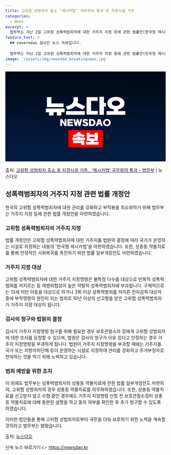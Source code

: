 ```yaml
---
title: 고위험 성범죄자 출소 ‘제시카법’ 국무회의 통과 후 지정시설 거주
categories:
  - News
excerpt: >
  법무부는 지난 2일 고위험 성폭력범죄자에 대한 거주지 지정 등에 관한 법률안(한국형 제시카법)과 성폭력범죄자…
feature_text: >
  ## navernews 실시간 뉴스 속보입니다.

  법무부는 지난 2일 고위험 성폭력범죄자에 대한 거주지 지정 등에 관한 법률안(한국형 제시카법)과 성폭력범죄자…
image: '/assets/img/newsdao_breakingnews.jpg'
---
```


![뉴스다오 속보](/assets/img/newsdao_breakingnews.jpg)

<p>출처: <a href="https://newsdao.kr/2919" rel="dofollow">고위험 성범죄자 출소 후 지정시설 거주…‘제시카법’ 국무회의 통과 - 법무부</a> | 뉴스다오</p>

<h2 data-ke-size="size26">성폭력범죄자의 거주지 지정 관련 법률 개정안</h2>

한국의 고위험 성폭력범죄자에 대한 관리를 강화하고 부작용을 최소화하기 위해 법무부는 거주지 지정 등에 관한 법률 개정안을 마련하였습니다. <p data-ke-size="size16"></p>

<h3 data-ke-size="size22">고위험 성폭력범죄자의 거주지 지정</h3>

법률 개정안은 고위험 성폭력범죄자에 대한 거주지를 법원의 결정에 따라 국가가 운영하는 시설로 지정하는 내용의 '한국형 제시카법'을 마련하였습니다. 또한, 성충동 약물치료를 통해 안정적인 사회복귀를 촉진하기 위한 법률 일부개정안도 마련하였습니다. <p data-ke-size="size16"></p>

<h3 data-ke-size="size22">거주지 지정 대상</h3>

고위험 성폭력범죄자에 대한 거주지 지정명령은 불특정 다수를 대상으로 반복적 성폭력범죄를 저지르는 등 재범위험성이 높은 약탈적 성폭력범죄자에 부과됩니다. 구체적으로는 13세 미만 아동을 대상으로 하거나 3회 이상 성폭력범죄를 저지른 전자감독 대상자 중에 부착명령의 원인이 되는 범죄로 10년 이상의 선고형을 받은 고위험 성폭력범죄자가 거주지 지정 대상이 됩니다. <p data-ke-size="size16"></p>

<h3 data-ke-size="size22">검사의 청구와 법원의 결정</h3>

검사가 거주지 지정명령 청구를 위해 필요한 경우 보호관찰소의 장에게 고위험 성범죄자에 대한 조사를 요청할 수 있으며, 법원은 검사의 청구가 이유 있다고 인정하는 경우 거주지 지정명령을 부과하게 됩니다. 법원이 거주지 지정명령을 부과할 때에는 거주지를 국가 또는 지방자치단체 등이 운영하는 시설로 지정하여 관리를 강화하고 주거부정자로 전락하는 것을 막기 위해 노력하고 있습니다. <p data-ke-size="size16"></p>

<h3 data-ke-size="size22">범죄 예방을 위한 조치</h3>

이 외에도 법무부는 성폭력범죄자의 성충동 약물치료에 관한 법률 일부개정안도 마련하여, 고위험 성범죄자의 경우 성충동 약물치료를 의무화하였습니다. 또한, 성충동 약물치료를 선고받지 않고 수형 중인 경우에도 거주지 지정명령 신청 전 보호관찰소장이 성충동 약물치료에 대해 충분한 설명을 하고 동의 여부를 확인한 후 추가 청구할 수 있도록 하였습니다. <p data-ke-size="size16"></p>

이러한 법안들을 통해 고위험 성범죄자로부터 국민을 더욱 보호하기 위한 노력을 계속할 것이라고 법무부는 밝혔습니다. <p data-ke-size="size16"></p>
출처: <a href="https://newsdao.kr/2919">뉴스다오</a> 

신속 뉴스 바로가기 👉 <a href="https://newsdao.kr" rel="dofollow">https://newsdao.kr</a>


